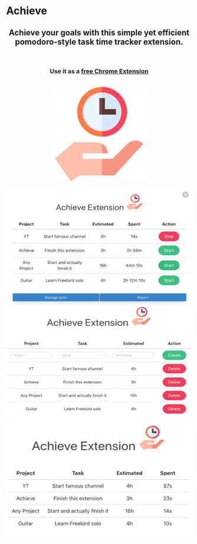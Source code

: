 # Achieve

<div align="center">

## Achieve your goals with this simple yet efficient pomodoro-style task time tracker extension.

<br/>

### **Use it as a [free Chrome Extension](https://chrome.google.com/webstore/detail/achieve-simplest-time-tra/ebhnchmnfoghgokacmegblcnopbngnpp)**

<br/>

<img src="https://github.com/ricardofagodoy/achieve/raw/master/images/icon-256.png">

<br/>
<br/>

<img src="https://github.com/ricardofagodoy/achieve/raw/master/screenshots/ss1.png">

<br/>

<img src="https://github.com/ricardofagodoy/achieve/raw/master/screenshots/ss2.png">

<br/>

<img src="https://github.com/ricardofagodoy/achieve/raw/master/screenshots/ss3.png">

</div>